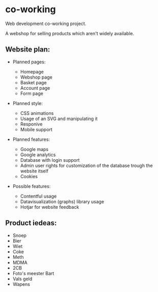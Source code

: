 # co-working
Web development co-working project.

A webshop for selling products which aren't widely available.

## Website plan:
- Planned pages:
  - Homepage
  - Webshop page
  - Basket page
  - Account page
  - Form page

- Planned style:
  - CSS animations
  - Usage of an SVG and manipulating it
  - Responive
  - Mobile support

- Planned features:
  - Google maps
  - Google analytics
  - Database with login support
  - Admin user rights for customization of the database trough the website itself
  - Cookies
 
- Possible features:
  - Contentful usage
  - Datavisualization (graphs) library usage
  - Hotjar for website feedback

## Product iedeas:
- Snoep
- Bier
- Wiet
- Coke
- Meth
- MDMA
- 2CB
- Foto's meester Bart
- Vals geld
- Wapens
